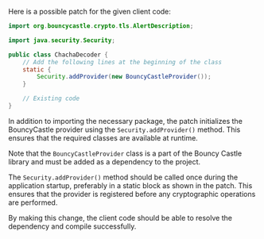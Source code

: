 Here is a possible patch for the given client code:
```java
import org.bouncycastle.crypto.tls.AlertDescription;

import java.security.Security;

public class ChachaDecoder {
    // Add the following lines at the beginning of the class
    static {
        Security.addProvider(new BouncyCastleProvider());
    }

    // Existing code
}
```
In addition to importing the necessary package, the patch initializes the BouncyCastle provider using the `Security.addProvider()` method. This ensures that the required classes are available at runtime.

Note that the `BouncyCastleProvider` class is a part of the Bouncy Castle library and must be added as a dependency to the project.

The `Security.addProvider()` method should be called once during the application startup, preferably in a static block as shown in the patch. This ensures that the provider is registered before any cryptographic operations are performed.

By making this change, the client code should be able to resolve the dependency and compile successfully.